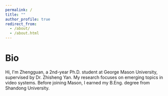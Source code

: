 ```yaml
---
permalink: /
title: ""
author_profile: true
redirect_from: 
  - /about/
  - /about.html
---
```


Bio
======
Hi, I'm Zhengguan, a 2nd-year Ph.D. student at George Mason University, supervised by Dr. Zhisheng Yan. My research focuses on emerging topics in video systems. Before joining Mason, I earned my B.Eng. degree from Shandong University.
